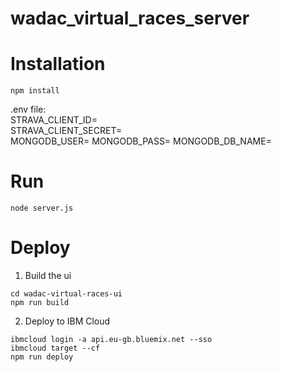 # wadac_virtual_races_server

# Installation
`npm install`

.env file:  
STRAVA_CLIENT_ID=   
STRAVA_CLIENT_SECRET=  
MONGODB_USER=
MONGODB_PASS=
MONGODB_DB_NAME=

# Run
`node server.js`

# Deploy
1) Build the ui  
```
cd wadac-virtual-races-ui
npm run build
```

2) Deploy to IBM Cloud  
```
ibmcloud login -a api.eu-gb.bluemix.net --sso
ibmcloud target --cf
npm run deploy
```

